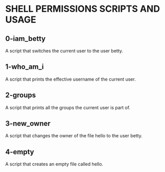 # SHELL PERMISSIONS SCRIPTS AND USAGE
## 0-iam\_betty
A script that switches the current user to the user betty.
## 1-who\_am\_i
A script that prints the effective username of the current user.
## 2-groups
A script that prints all the groups the current user is part of.
## 3-new\_owner
A script that changes the owner of the file hello to the user betty.
## 4-empty
A script that creates an empty file called hello.
